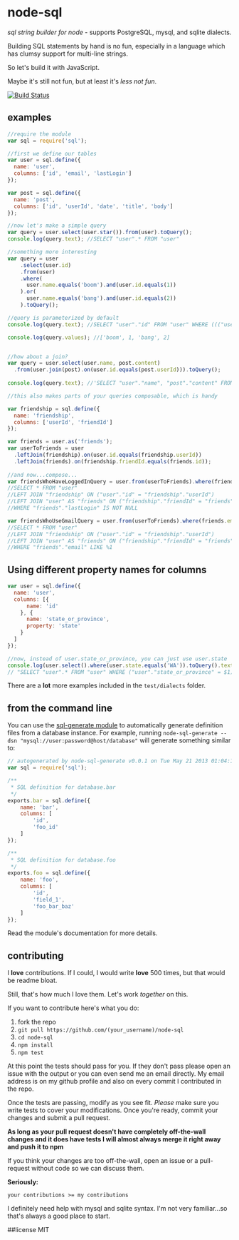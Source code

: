 # node-sql
_sql string builder for node_ - supports PostgreSQL, mysql, and sqlite dialects.

Building SQL statements by hand is no fun, especially in a language which has clumsy support for multi-line strings.

So let's build it with JavaScript.

Maybe it's still not fun, but at least it's _less not fun_.

[![Build Status](https://secure.travis-ci.org/brianc/node-sql.png)](http://travis-ci.org/brianc/node-sql)

## examples

```js
//require the module
var sql = require('sql');

//first we define our tables
var user = sql.define({
  name: 'user',
  columns: ['id', 'email', 'lastLogin']
});

var post = sql.define({
  name: 'post',
  columns: ['id', 'userId', 'date', 'title', 'body']
});

//now let's make a simple query
var query = user.select(user.star()).from(user).toQuery();
console.log(query.text); //SELECT "user".* FROM "user"

//something more interesting
var query = user
    .select(user.id)
    .from(user)
    .where(
      user.name.equals('boom').and(user.id.equals(1))
    ).or(
      user.name.equals('bang').and(user.id.equals(2))
    ).toQuery();

//query is parameterized by default
console.log(query.text); //SELECT "user"."id" FROM "user" WHERE ((("user"."name" = $1) AND ("user"."id" = $2)) OR (("user"."name" = $3) AND ("user"."id" = $4)))

console.log(query.values); //['boom', 1, 'bang', 2]


//how about a join?
var query = user.select(user.name, post.content)
  .from(user.join(post).on(user.id.equals(post.userId))).toQuery();
  
console.log(query.text); //'SELECT "user"."name", "post"."content" FROM "user" INNER JOIN "post" ON ("user"."id" = "post"."userId")'

//this also makes parts of your queries composable, which is handy

var friendship = sql.define({
  name: 'friendship',
  columns: ['userId', 'friendId']
});

var friends = user.as('friends');
var userToFriends = user
  .leftJoin(friendship).on(user.id.equals(friendship.userId))
  .leftJoin(friends).on(friendship.friendId.equals(friends.id));
  
//and now...compose...
var friendsWhoHaveLoggedInQuery = user.from(userToFriends).where(friends.lastLogin.notNull());
//SELECT * FROM "user" 
//LEFT JOIN "friendship" ON ("user"."id" = "friendship"."userId") 
//LEFT JOIN "user" AS "friends" ON ("friendship"."friendId" = "friends"."id")
//WHERE "friends"."lastLogin" IS NOT NULL

var friendsWhoUseGmailQuery = user.from(userToFriends).where(friends.email.like('%@gmail.com'));
//SELECT * FROM "user" 
//LEFT JOIN "friendship" ON ("user"."id" = "friendship"."userId") 
//LEFT JOIN "user" AS "friends" ON ("friendship"."friendId" = "friends"."id")
//WHERE "friends"."email" LIKE %1
```

## Using different property names for columns
```javascript
var user = sql.define({
  name: 'user',
  columns: [{
      name: 'id'
    }, {
      name: 'state_or_province',
      property: 'state'
    }
  ]
});

//now, instead of user.state_or_province, you can just use user.state
console.log(user.select().where(user.state.equals('WA')).toQuery().text);
// "SELECT "user".* FROM "user" WHERE ("user"."state_or_province" = $1)"
```

There are a __lot__ more examples included in the `test/dialects` folder.

## from the command line
You can use the [sql-generate module](https://github.com/tmont/node-sql-generate)
to automatically generate definition files from a database instance. For example,
running `node-sql-generate --dsn "mysql://user:password@host/database"` will generate
something similar to:

```javascript
// autogenerated by node-sql-generate v0.0.1 on Tue May 21 2013 01:04:12 GMT-0700 (PDT)
var sql = require('sql');

/**
 * SQL definition for database.bar
 */
exports.bar = sql.define({
    name: 'bar',
    columns: [
        'id',
        'foo_id'
    ]
});

/**
 * SQL definition for database.foo
 */
exports.foo = sql.define({
    name: 'foo',
    columns: [
        'id',
        'field_1',
        'foo_bar_baz'
    ]
});
```

Read the module's documentation for more details.

## contributing

I __love__ contributions.  If I could, I would write __love__ 500 times, but that would be readme bloat.

Still, that's how much I love them.  Let's work _together_ on this.

If you want to contribute here's what you do:

1. fork the repo
2. `git pull https://github.com/(your_username)/node-sql`
3. `cd node-sql`
4. `npm install`
5. `npm test`

At this point the tests should pass for you.  If they don't pass please open an issue with the output or you can even send me an email directly.  My email address is on my github profile and also on every commit I contributed in the repo.

Once the tests are passing, modify as you see fit.  _Please_ make sure you write tests to cover your modifications.  Once you're ready, commit your changes and submit a pull request.

__As long as your pull request doesn't have completely off-the-wall changes and it does have tests I will almost always merge it right away and push it to npm__

If you think your changes are too off-the-wall, open an issue or a pull-request without code so we can discuss them.

__Seriously:__

    your contributions >= my contributions

I definitely need help with mysql and sqlite syntax.  I'm not very familiar...so that's always a good place to start.

##license
MIT
